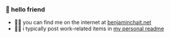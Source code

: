 ### 👋 hello friend

- 👨‍💻 you can find me on the internet at [benjaminchait.net](https://benjaminchait.net?utm_source=github-profile)
- 🙋‍♂️ i typically post work-related items in [my personal readme](https://github.com/benjaminchait/at-work/blob/main/how-to-benjamin.md)
